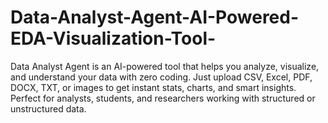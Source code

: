 # Data-Analyst-Agent-AI-Powered-EDA-Visualization-Tool-
Data Analyst Agent is an AI-powered tool that helps you analyze, visualize, and understand your data with zero coding. Just upload CSV, Excel, PDF, DOCX, TXT, or images to get instant stats, charts, and smart insights. Perfect for analysts, students, and researchers working with structured or unstructured data.
